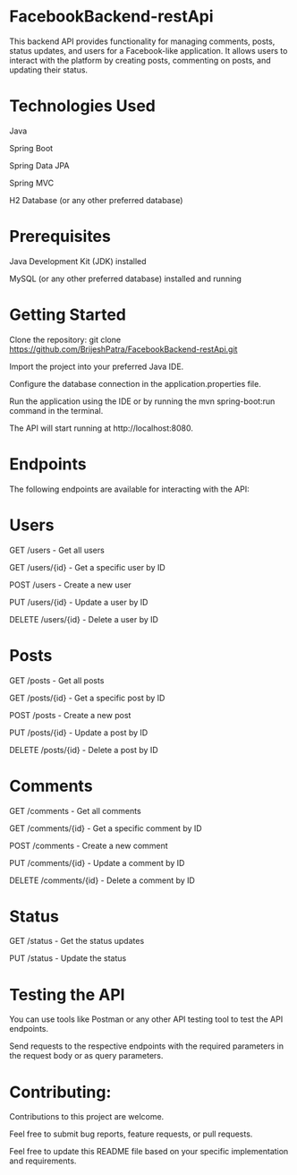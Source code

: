 # FacebookBackend-restApi

 This backend API provides functionality for managing comments, posts, status updates, and users for a Facebook-like application. 
It allows users to interact with the platform by creating posts, commenting on posts, and updating their status.

# Technologies Used

Java

Spring Boot

Spring Data JPA

Spring MVC

H2 Database (or any other preferred database)

# Prerequisites

Java Development Kit (JDK) installed

MySQL (or any other preferred database) installed and running

# Getting Started
Clone the repository: git clone <https://github.com/BrijeshPatra/FacebookBackend-restApi.git>

Import the project into your preferred Java IDE.

Configure the database connection in the application.properties file.

Run the application using the IDE or by running the mvn spring-boot:run command in the terminal.

The API will start running at http://localhost:8080.

# Endpoints
The following endpoints are available for interacting with the API:

# Users

GET /users - Get all users

GET /users/{id} - Get a specific user by ID

POST /users - Create a new user

PUT /users/{id} - Update a user by ID

DELETE /users/{id} - Delete a user by ID

# Posts

GET /posts - Get all posts

GET /posts/{id} - Get a specific post by ID

POST /posts - Create a new post

PUT /posts/{id} - Update a post by ID

DELETE /posts/{id} - Delete a post by ID

# Comments

GET /comments - Get all comments

GET /comments/{id} - Get a specific comment by ID

POST /comments - Create a new comment

PUT /comments/{id} - Update a comment by ID

DELETE /comments/{id} - Delete a comment by ID

# Status

GET /status - Get the status updates

PUT /status - Update the status

# Testing the API

You can use tools like Postman or any other API testing tool to test the API endpoints.

 Send requests to the respective endpoints with the required parameters in the request body or as query parameters.

# Contributing:

Contributions to this project are welcome.

Feel free to submit bug reports, feature requests, or pull requests.

Feel free to update this README file based on your specific implementation and requirements.
